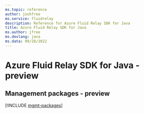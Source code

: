 ```yaml
---
ms.topic: reference
author: joshfree
ms.service: fluidrelay
description: Reference for Azure Fluid Relay SDK for Java
title: Azure Fluid Relay SDK for Java
ms.author: jfree
ms.devlang: java
ms.data: 09/28/2022
---
```

# Azure Fluid Relay SDK for Java - preview

## Management packages - preview
[!INCLUDE [mgmt-packages](fluid-relay-mgmt-index.md)]